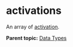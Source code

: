 # activations

An array of [activation](r_activation.md#).

**Parent topic:** [Data Types](../data_types/c_datatypes.md)

